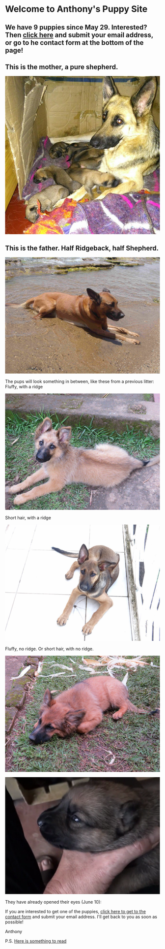 # Welcome to Anthony's Puppy Site  
## We have 9 puppies since May 29. Interested? Then [click here](contactform.html) and submit your email address, or go to he contact form at the bottom of the page!

## This is the mother, a pure shepherd.
![Bella with nine](./BellaWithNinePuppies.JPG)
## This is the father. Half Ridgeback, half Shepherd.
![Nero](./Nero.JPG)

The pups will look something in between, like these from a previous litter:
Fluffy, with a ridge

![pups1.Runde](./mix1.JPG)

Short hair, with a ridge

![pups1.Runde](./mix2.JPG)

Fluffy, no ridge. Or short hair, with no ridge. 

![pups1.Runde](./mix3.JPG)

![eyes open](./eyes_open.PNG)

They have already opened their eyes (June 10): 

If you are interested to get one of the puppies, [click here to get to the contact form](./contactform.html) and submit your email address. I'll get back to you as soon as possible! 

Anthony

P.S. [Here is something to read](https://archive.org/download/DontShootTheDog/Dont-shoot-the-dog.pdf)
